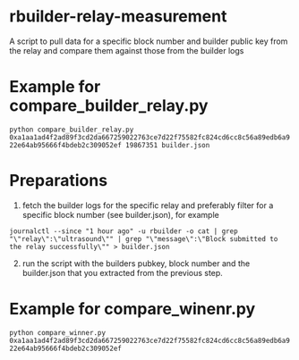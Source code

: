 # rbuilder-relay-measurement
A script to pull data for a specific block number and builder public key from the relay and compare them against those from the builder logs

# Example for compare_builder_relay.py
```python compare_builder_relay.py 0xa1aa1ad4f2ad89f3cd2da667259022763ce7d22f75582fc824cd6cc8c56a89edb6a922e64ab95666f4bdeb2c309052ef 19867351 builder.json```

# Preparations
1. fetch the builder logs for the specific relay and preferably filter for a specific block number (see builder.json), for example
``` 
journalctl --since "1 hour ago" -u rbuilder -o cat | grep  "\"relay\":\"ultrasound\"" | grep "\"message\":\"Block submitted to the relay successfully\"" > builder.json  
```
2. run the script with the builders pubkey, block number and the builder.json that you extracted from the previous step. 

# Example for compare_winenr.py
```python compare_winner.py 0xa1aa1ad4f2ad89f3cd2da667259022763ce7d22f75582fc824cd6cc8c56a89edb6a922e64ab95666f4bdeb2c309052ef```
